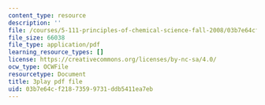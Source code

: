 ```yaml
---
content_type: resource
description: ''
file: /courses/5-111-principles-of-chemical-science-fall-2008/03b7e64cf21873599731ddb5411ea7eb_ZjVicrRxFtM.pdf
file_size: 66038
file_type: application/pdf
learning_resource_types: []
license: https://creativecommons.org/licenses/by-nc-sa/4.0/
ocw_type: OCWFile
resourcetype: Document
title: 3play pdf file
uid: 03b7e64c-f218-7359-9731-ddb5411ea7eb
---
```

